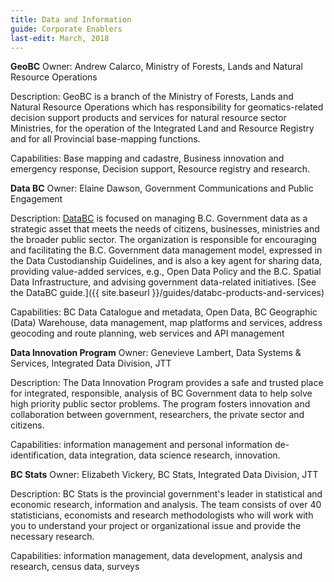 ```yaml
---
title: Data and Information
guide: Corporate Enablers
last-edit: March, 2018
---
```


**GeoBC** Owner: Andrew Calarco, Ministry of Forests, Lands and Natural Resource Operations 

Description: GeoBC is a branch of the Ministry of Forests, Lands and Natural Resource Operations which has responsibility for geomatics-related decision support products and services for natural resource sector Ministries, for the operation of the Integrated Land and Resource Registry and for all Provincial base-mapping functions. 

Capabilities: Base mapping and cadastre, Business innovation and emergency response, Decision support, Resource registry and research.

**Data BC** Owner: Elaine Dawson, Government Communications and Public Engagement 

Description: [DataBC](https://data.gov.bc.ca/) is focused on managing B.C. Government data as a strategic asset that meets the needs of citizens, businesses, ministries and the broader public sector. The organization is responsible for encouraging and facilitating the B.C. Government data management model, expressed in the Data Custodianship Guidelines, and is also a key agent for sharing data, providing value-added services, e.g., Open Data Policy and the B.C. Spatial Data Infrastructure, and advising government data-related initiatives.  [See the DataBC guide.]({{ site.baseurl }}/guides/databc-products-and-services)

Capabilities: BC Data Catalogue and metadata, Open Data, BC Geographic (Data) Warehouse, data management, map platforms and services, address geocoding and route planning, web services and API management

**Data Innovation Program** Owner: Genevieve Lambert, Data Systems & Services, Integrated Data Division, JTT 

Description: The Data Innovation Program provides a safe and trusted place for integrated, responsible, analysis of BC Government data to help solve high priority public sector problems.  The program fosters innovation and collaboration between government, researchers, the private sector and citizens.

Capabilities:  information management and personal information de-identification, data integration, data science research, innovation.

**BC Stats** Owner: Elizabeth Vickery, BC Stats, Integrated Data Division, JTT

Description: BC Stats is the provincial government's leader in statistical and economic research, information and analysis.  The team consists of over 40 statisticians, economists and research methodologists who will work with you to understand your project or organizational issue and provide the necessary research.

Capabilities: information management, data development, analysis and research, census data, surveys


